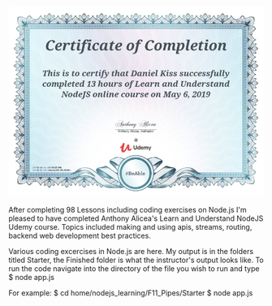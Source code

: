 ![Mobile-Page](/public/certificate_of_completion_dk.png?raw=true "certificate")

After completing 98 Lessons including coding exercises on Node.js I'm pleased to have completed Anthony Alicea's Learn and Understand NodeJS Udemy course. Topics included making and using apis, streams, routing, backend web development best practices.

Various coding excercises in Node.js are here. My output is in the folders titled Starter, the Finished folder is what the instructor's output looks like. To run the code navigate into the directory of the file you wish to run and type $ node app.js

For example: 
$ cd home/nodejs_learning/F11_Pipes/Starter
$ node app.js